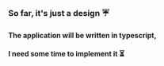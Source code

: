 ### So far, it's just a design :umbrella:

#### The application will be written in typescript, 
#### I need some time to implement it :hourglass_flowing_sand:
